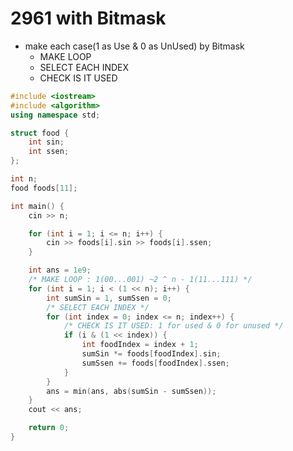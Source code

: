 # 2961 with Bitmask
- make each case(1 as Use & 0 as UnUsed) by Bitmask
  - MAKE LOOP
  - SELECT EACH INDEX
  - CHECK IS IT USED 
```cpp
#include <iostream>
#include <algorithm>
using namespace std;

struct food {
	int sin;
	int ssen;
};

int n;
food foods[11];

int main() {
	cin >> n;

	for (int i = 1; i <= n; i++) {
		cin >> foods[i].sin >> foods[i].ssen;
	}

	int ans = 1e9;
	/* MAKE LOOP : 1(00...001) ~2 ^ n - 1(11...111) */
	for (int i = 1; i < (1 << n); i++) {
		int sumSin = 1, sumSsen = 0;
		/* SELECT EACH INDEX */
		for (int index = 0; index <= n; index++) {
			/* CHECK IS IT USED: 1 for used & 0 for unused */
			if (i & (1 << index)) {
				int foodIndex = index + 1;
				sumSin *= foods[foodIndex].sin;
				sumSsen += foods[foodIndex].ssen;
			}
		}
		ans = min(ans, abs(sumSin - sumSsen));
	}
	cout << ans;

	return 0;
}
```
